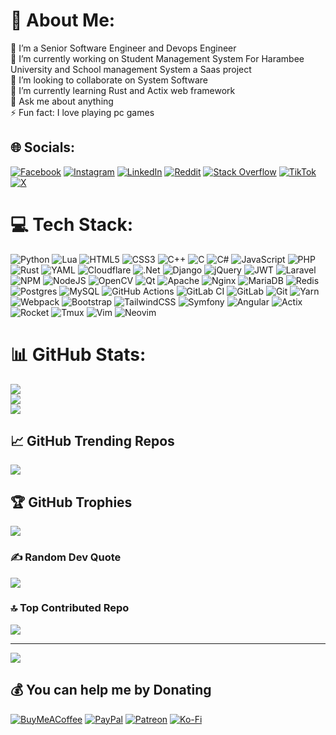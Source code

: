 # 💫 About Me:
👋 I’m a Senior Software Engineer and Devops Engineer<br>
🔭 I’m currently working on Student Management System For Harambee University and School management System a Saas project<br>
👯 I’m looking to collaborate on System Software<br>
🌱 I’m currently learning Rust and Actix web framework<br>
💬 Ask me about anything<br>
⚡ Fun fact: I love playing pc games


## 🌐 Socials:
[![Facebook](https://img.shields.io/badge/Facebook-%231877F2.svg?logo=Facebook&logoColor=white)](https://facebook.com/khalu.yasin) [![Instagram](https://img.shields.io/badge/Instagram-%23E4405F.svg?logo=Instagram&logoColor=white)](https://instagram.com/khalu.yasin) [![LinkedIn](https://img.shields.io/badge/LinkedIn-%230077B5.svg?logo=linkedin&logoColor=white)](https://linkedin.com/in/khaluyasin) [![Reddit](https://img.shields.io/badge/Reddit-%23FF4500.svg?logo=Reddit&logoColor=white)](https://reddit.com/user/kalidyasin29) [![Stack Overflow](https://img.shields.io/badge/-Stackoverflow-FE7A16?logo=stack-overflow&logoColor=white)](https://stackoverflow.com/users/11420553) [![TikTok](https://img.shields.io/badge/TikTok-%23000000.svg?logo=TikTok&logoColor=white)](https://tiktok.com/@khaluyasin) [![X](https://img.shields.io/badge/X-black.svg?logo=X&logoColor=white)](https://x.com/KhaluYasin) 

# 💻 Tech Stack:
![Python](https://img.shields.io/badge/python-3670A0?logo=python&logoColor=ffdd54) ![Lua](https://img.shields.io/badge/lua-%232C2D72.svg?logo=lua&logoColor=white) ![HTML5](https://img.shields.io/badge/html5-%23E34F26.svg?logo=html5&logoColor=white) ![CSS3](https://img.shields.io/badge/css3-%231572B6.svg?logo=css3&logoColor=white) ![C++](https://img.shields.io/badge/c++-%2300599C.svg?logo=c%2B%2B&logoColor=white) ![C](https://img.shields.io/badge/c-%2300599C.svg?logo=c&logoColor=white) ![C#](https://img.shields.io/badge/c%23-%23239120.svg?logo=csharp&logoColor=white) ![JavaScript](https://img.shields.io/badge/javascript-%23323330.svg?logo=javascript&logoColor=%23F7DF1E) ![PHP](https://img.shields.io/badge/php-%23777BB4.svg?logo=php&logoColor=white) ![Rust](https://img.shields.io/badge/rust-%23000000.svg?logo=rust&logoColor=white) ![YAML](https://img.shields.io/badge/yaml-%23ffffff.svg?logo=yaml&logoColor=151515) ![Cloudflare](https://img.shields.io/badge/Cloudflare-F38020?logo=Cloudflare&logoColor=white) ![.Net](https://img.shields.io/badge/.NET-5C2D91?logo=.net&logoColor=white) ![Django](https://img.shields.io/badge/django-%23092E20.svg?logo=django&logoColor=white) ![jQuery](https://img.shields.io/badge/jquery-%230769AD.svg?logo=jquery&logoColor=white) ![JWT](https://img.shields.io/badge/JWT-black?logo=JSON%20web%20tokens) ![Laravel](https://img.shields.io/badge/laravel-%23FF2D20.svg?logo=laravel&logoColor=white) ![NPM](https://img.shields.io/badge/NPM-%23CB3837.svg?logo=npm&logoColor=white) ![NodeJS](https://img.shields.io/badge/node.js-6DA55F?logo=node.js&logoColor=white) ![OpenCV](https://img.shields.io/badge/opencv-%23white.svg?logo=opencv&logoColor=white) ![Qt](https://img.shields.io/badge/Qt-%23217346.svg?logo=Qt&logoColor=white) ![Apache](https://img.shields.io/badge/apache-%23D42029.svg?logo=apache&logoColor=white) ![Nginx](https://img.shields.io/badge/nginx-%23009639.svg?logo=nginx&logoColor=white) ![MariaDB](https://img.shields.io/badge/MariaDB-003545?logo=mariadb&logoColor=white) ![Redis](https://img.shields.io/badge/redis-%23DD0031.svg?logo=redis&logoColor=white) ![Postgres](https://img.shields.io/badge/postgres-%23316192.svg?logo=postgresql&logoColor=white) ![MySQL](https://img.shields.io/badge/mysql-4479A1.svg?logo=mysql&logoColor=white) ![GitHub Actions](https://img.shields.io/badge/github%20actions-%232671E5.svg?logo=githubactions&logoColor=white) ![GitLab CI](https://img.shields.io/badge/gitlab%20CI-%23181717.svg?logo=gitlab&logoColor=white) ![GitLab](https://img.shields.io/badge/gitlab-%23181717.svg?logo=gitlab&logoColor=white) ![Git](https://img.shields.io/badge/git-%23F05033.svg?logo=git&logoColor=white) ![Yarn](https://img.shields.io/badge/yarn-%232C8EBB.svg?logo=yarn&logoColor=white) ![Webpack](https://img.shields.io/badge/webpack-%238DD6F9.svg?logo=webpack&logoColor=black) ![Bootstrap](https://img.shields.io/badge/bootstrap-%238511FA.svg?logo=bootstrap&logoColor=white) ![TailwindCSS](https://img.shields.io/badge/tailwindcss-%2338B2AC.svg?logo=tailwind-css&logoColor=white) ![Symfony](https://img.shields.io/badge/symfony-%23000000.svg?logo=symfony&logoColor=white) ![Angular](https://img.shields.io/badge/angular-%23DD0031.svg?logo=angular&logoColor=white) ![Actix](https://img.shields.io/badge/actix-%23FFFFFF.svg?logo=actix&logoColor=black) ![Rocket](https://img.shields.io/badge/rocket-%23DD0031.svg?logo=rocket&logoColor=white) ![Tmux](https://img.shields.io/badge/tmux-%23000000.svg?logo=tmux&logoColor=white) ![Vim](https://img.shields.io/badge/vim-%237EBF50.svg?logo=vim&logoColor=white) ![Neovim](https://img.shields.io/badge/neovim-%2371ba51.svg?logo=neovim&logoColor=white)


# 📊 GitHub Stats:
![](https://github-readme-stats.vercel.app/api?username=kalidyasin&theme=tokyonight&hide_border=false&include_all_commits=true&count_private=true)<br/>
![](https://github-readme-streak-stats.herokuapp.com/?user=kalidyasin&theme=tokyonight&hide_border=false)<br/>
![](https://github-readme-stats.vercel.app/api/top-langs/?username=kalidyasin&theme=tokyonight&hide_border=false&include_all_commits=true&count_private=true&layout=compact)

## 📈 GitHub Trending Repos
![](https://github-readme-trending-repos.herokuapp.com/?username=kalidyasin&theme=tokyonight&hide_border=false)

## 🏆 GitHub Trophies
![](https://github-profile-trophy.vercel.app/?username=kalidyasin&theme=tokyonight&no-frame=false&no-bg=true&margin-w=4)

### ✍️ Random Dev Quote
![](https://quotes-github-readme.vercel.app/api?type=horizontal&theme=tokyonight)

### 🔝 Top Contributed Repo
![](https://github-contributor-stats.vercel.app/api?username=kalidyasin&limit=5&theme=tokyonight&combine_all_yearly_contributions=true)

---
[![](https://visitcount.itsvg.in/api?id=kalidyasin&icon=0&color=0)](https://visitcount.itsvg.in)

  ## 💰 You can help me by Donating
  [![BuyMeACoffee](https://img.shields.io/badge/Buy%20Me%20a%20Coffee-ffdd00?style=for-the-badge&logo=buy-me-a-coffee&logoColor=black)](https://buymeacoffee.com/kalidyasin) [![PayPal](https://img.shields.io/badge/PayPal-00457C?style=for-the-badge&logo=paypal&logoColor=white)](https://paypal.me/kalidyasin) [![Patreon](https://img.shields.io/badge/Patreon-F96854?style=for-the-badge&logo=patreon&logoColor=white)](https://patreon.com/kalidyasin) [![Ko-Fi](https://img.shields.io/badge/Ko--fi-F16061?style=for-the-badge&logo=ko-fi&logoColor=white)](https://ko-fi.com/kalidyasin) 

  
<!-- Proudly created with GPRM ( https://gprm.itsvg.in ) -->

